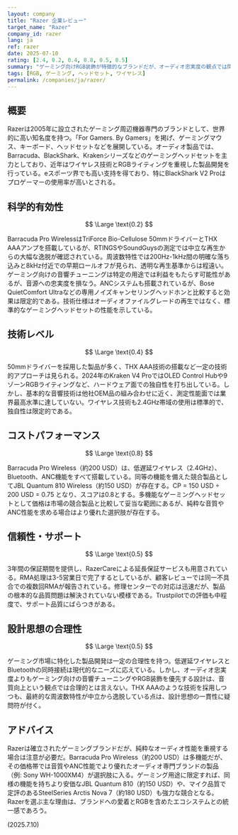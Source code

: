 ```yaml
---
layout: company
title: "Razer 企業レビュー"
target_name: "Razer"
company_id: razer
lang: ja
ref: razer
date: 2025-07-10
rating: [2.4, 0.2, 0.4, 0.8, 0.5, 0.5]
summary: "ゲーミング向けRGB装飾が特徴的なブランドだが、オーディオ忠実度の観点では問題が多い。多機能だが、同等の機能を持つ競合製品が存在するため、価格設定は妥当な範囲に収まっている。"
tags: [RGB, ゲーミング, ヘッドセット, ワイヤレス]
permalink: /companies/ja/razer/
---
```

## 概要

Razerは2005年に設立されたゲーミング周辺機器専門のブランドとして、世界的に高い知名度を持つ。「For Gamers. By Gamers」を掲げ、ゲーミングマウス、キーボード、ヘッドセットなどを展開している。オーディオ製品では、Barracuda、BlackShark、Krakenシリーズなどのゲーミングヘッドセットを主力としており、近年はワイヤレス技術とRGBライティングを重視した製品開発を行っている。eスポーツ界でも高い支持を得ており、特にBlackShark V2 Proはプロゲーマーの使用率が高いとされる。

## 科学的有効性

$$ \Large \text{0.2} $$

Barracuda Pro WirelessはTriForce Bio-Cellulose 50mmドライバーとTHX AAAアンプを搭載しているが、RTINGSやSoundGuysの測定では中立な再生からの大幅な逸脱が確認されている。周波数特性では200Hz-1kHz間の明確な落ち込みと8kHz付近での早期ロールオフが見られ、透明な再生基準からは程遠い。ゲーミング向けの音響チューニングは特定の用途では利益をもたらす可能性があるが、音源への忠実度を損なう。ANCシステムも搭載されているが、Bose QuietComfort Ultraなどの専用ノイズキャンセリングヘッドホンと比較すると効果は限定的である。技術仕様はオーディオファイルグレードの再生ではなく、標準的なゲーミングヘッドセットの性能を示している。

## 技術レベル

$$ \Large \text{0.4} $$

50mmドライバーを採用した製品が多く、THX AAA技術の搭載など一定の技術的アプローチは見られる。2024年のKraken V4 ProではOLED Control Hubや9ゾーンRGBライティングなど、ハードウェア面での独自性を打ち出している。しかし、基本的な音響技術は他社OEM品の組み合わせに近く、測定性能面では業界最高水準に達していない。ワイヤレス技術も2.4GHz帯域の使用は標準的で、独自性は限定的である。

## コストパフォーマンス

$$ \Large \text{0.8} $$

Barracuda Pro Wireless（約200 USD）は、低遅延ワイヤレス（2.4GHz）、Bluetooth、ANC機能をすべて搭載している。同等の機能を備えた競合製品としてJBL Quantum 810 Wireless（約150 USD）が存在する。CP = 150 USD ÷ 200 USD = 0.75 となり、スコアは0.8とする。多機能なゲーミングヘッドセットとして価格は市場の競合製品と比較して妥当な範囲にあるが、純粋な音質やANC性能を求める場合はより優れた選択肢が存在する。

## 信頼性・サポート

$$ \Large \text{0.5} $$

3年間の保証期間を提供し、RazerCareによる延長保証サービスも用意されている。RMA処理は3-5営業日で完了するとしているが、顧客レビューでは同一不具合での複数回RMAが報告されている。修理センターでの対応は迅速だが、製品の根本的な品質問題は解決されていない模様である。Trustpilotでの評価も中程度で、サポート品質にばらつきがある。

## 設計思想の合理性

$$ \Large \text{0.5} $$

ゲーミング市場に特化した製品開発は一定の合理性を持つ。低遅延ワイヤレスとBluetoothの同時接続は現代的なニーズに応えている。しかし、オーディオ忠実度よりもゲーミング向けの音響チューニングやRGB装飾を優先する設計は、音質向上という観点では合理的とは言えない。THX AAAのような技術を採用しつつも、最終的な周波数特性が中立から逸脱している点は、設計思想の一貫性に疑問符が付く。

## アドバイス

Razerは確立されたゲーミングブランドだが、純粋なオーディオ性能を重視する場合は注意が必要だ。Barracuda Pro Wireless（約200 USD）は多機能だが、その価格帯では音質やANC性能でより優れたオーディオ専門ブランドの製品（例: Sony WH-1000XM4）が選択肢に入る。ゲーミング用途に限定すれば、同様の機能を持ちより安価なJBL Quantum 810（約150 USD）や、マイク品質で定評のあるSteelSeries Arctis Nova 7（約180 USD）も強力な競合となる。Razerを選ぶ主な理由は、ブランドへの愛着とRGBを含めたエコシステムとの統一感であろう。

(2025.7.10)